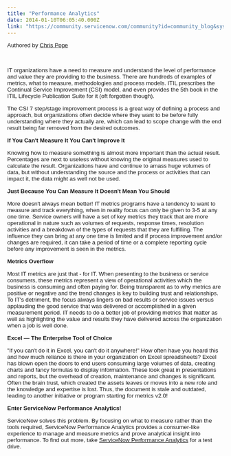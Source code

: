 ```yaml
---
title: "Performance Analytics"
date: 2014-01-10T06:05:40.000Z
link: "https://community.servicenow.com/community?id=community_blog&sys_id=38cdaea9dbd0dbc01dcaf3231f9619ee"
---
```

<p><span style="font-size: 10pt; font-family: arial,helvetica,sans-serif;">Authored by <a title="" _jive_internal="true" href="/community?id=community_user_profile&user=a9f016a1db981fc09c9ffb651f961956">Chris Pope</a></span></p><p><span style="font-size: 10pt; font-family: arial,helvetica,sans-serif;"><br/></span></p><p><span style="font-size: 10pt; font-family: arial,helvetica,sans-serif;">IT organizations have a need to measure and understand the level of performance and value they are providing to the business. There are hundreds of examples of metrics, what to measure, methodologies and process models. ITIL prescribes the Continual Service Improvement (CSI) model, and even provides the 5th book in the ITIL Lifecycle Publication Suite for it (oft forgotten though).</span></p><p></p><p><span style="font-family: arial,helvetica,sans-serif; font-size: 10pt;">The CSI 7 step/stage improvement process is a great way of defining a process and approach, but organizations often decide where they want to be before fully understanding where they actually are, which can lead to scope change with the end result being far removed from the desired outcomes.</span></p><p></p><p><span style="font-family: arial,helvetica,sans-serif; font-size: 10pt;"><strong>If You Can't Measure It You Can't Improve It</strong></span></p><p><span style="font-family: arial,helvetica,sans-serif; font-size: 10pt;">Knowing how to measure something is almost more important than the actual result. Percentages are next to useless without knowing the original measures used to calculate the result. Organizations have and continue to amass huge volumes of data, but without understanding the source and the process or activities that can impact it, the data might as well not be used. </span></p><p></p><p><span style="font-family: arial,helvetica,sans-serif; font-size: 10pt;"><strong>Just Because You Can Measure It Doesn't Mean You Should</strong></span></p><p><span style="font-family: arial,helvetica,sans-serif; font-size: 10pt;">More doesn't always mean better! IT metrics programs have a tendency to want to measure and track everything, when in reality focus can only be given to 3-5 at any one time. Service owners will have a set of key metrics they track that are more operational in nature such as volumes of requests, response times, resolution activities and a breakdown of the types of requests that they are fulfilling. The influence they can bring at any one time is limited and if process improvement and/or changes are required, it can take a period of time or a complete reporting cycle before any improvement is seen in the metrics. </span></p><p><span style="font-family: arial,helvetica,sans-serif; font-size: 10pt;"><strong> </strong></span></p><p><span style="font-family: arial,helvetica,sans-serif; font-size: 10pt;"><strong>Metrics Overflow</strong></span></p><p><span style="font-family: arial,helvetica,sans-serif; font-size: 10pt;">Most IT metrics are just that - for IT. When presenting to the business or service consumers, these metrics represent a view of operational activities which the business is consuming and often paying for. Being transparent as to why metrics are positive or negative and the trend changes is key to building trust and relationships. To IT's detriment, the focus always lingers on bad results or service issues versus applauding the good service that was delivered or accomplished in a given measurement period. IT needs to do a better job of providing metrics that matter as well as highlighting the value and results they have delivered across the organization when a job is well done.</span></p><p></p><p><span style="font-family: arial,helvetica,sans-serif; font-size: 10pt;"><strong>Excel — The Enterprise Tool of Choice</strong></span></p><p><span style="font-family: arial,helvetica,sans-serif; font-size: 10pt;">"If you can't do it in Excel, you can't do it anywhere!" How often have you heard this and how much reliance is there in your organization on Excel spreadsheets? Excel has blown open the doors to end users consuming large volumes of data, creating charts and fancy formulas to display information. These look great in presentations and reports, but the overhead of creation, maintenance and changes is significant. Often the brain trust, which created the assets leaves or moves into a new role and the knowledge and expertise is lost. Thus, the document is stale and outdated, leading to another initiative or program starting for metrics v2.0!</span></p><p><span style="font-family: arial,helvetica,sans-serif; font-size: 10pt;"><strong> </strong></span></p><p><span style="font-family: arial,helvetica,sans-serif; font-size: 10pt;"><strong>Enter ServiceNow Performance Analytics!</strong></span></p><p><span style="font-family: arial,helvetica,sans-serif; font-size: 10pt;">ServiceNow solves this problem. By focusing on what to measure rather than the tools required, ServiceNow Performance Analytics provides a consumer-like experience to manage and measure metrics and prove analytical insight into performance. To find out more, take <a title="fo.servicenow.com/LP=1983" href="http://info.servicenow.com/LP=1983">ServiceNow Performance Analytics</a> for a test drive. </span></p>